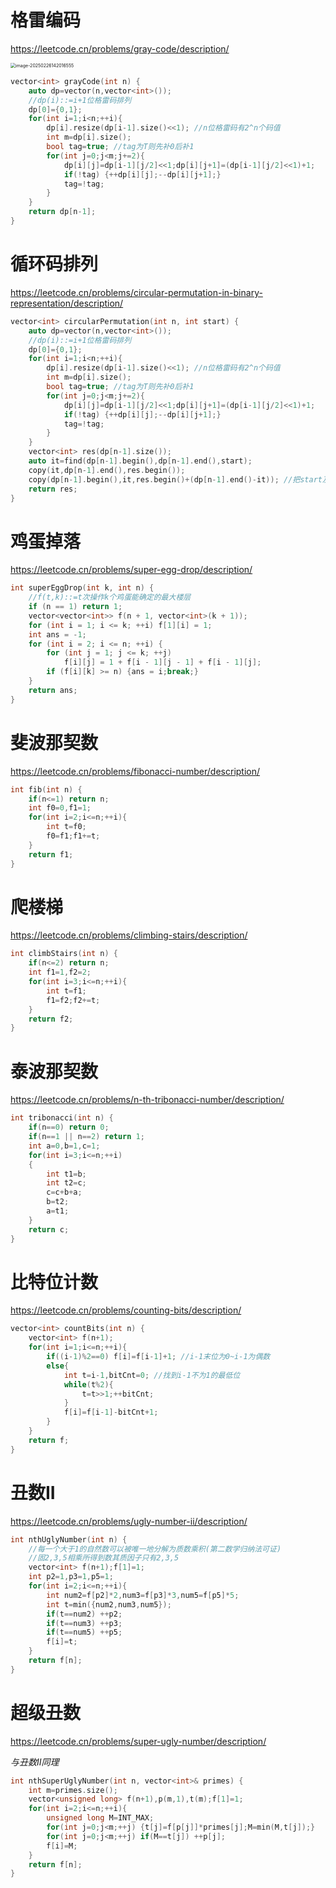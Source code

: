 # 格雷编码

https://leetcode.cn/problems/gray-code/description/

<img src="https://chx-typora.oss-cn-hangzhou.aliyuncs.com/typora/image-20250226142016555.png" alt="image-20250226142016555" style="zoom:50%;" />

```c++
vector<int> grayCode(int n) {
    auto dp=vector(n,vector<int>());
    //dp(i)::=i+1位格雷码排列
    dp[0]={0,1};
    for(int i=1;i<n;++i){
        dp[i].resize(dp[i-1].size()<<1); //n位格雷码有2^n个码值
        int m=dp[i].size();
        bool tag=true; //tag为T则先补0后补1
        for(int j=0;j<m;j+=2){
            dp[i][j]=dp[i-1][j/2]<<1;dp[i][j+1]=(dp[i-1][j/2]<<1)+1;
            if(!tag) {++dp[i][j];--dp[i][j+1];}
            tag=!tag;
        }
    }
    return dp[n-1];
}
```

# 循环码排列

https://leetcode.cn/problems/circular-permutation-in-binary-representation/description/

```c++
vector<int> circularPermutation(int n, int start) {
    auto dp=vector(n,vector<int>());
    //dp(i)::=i+1位格雷码排列
    dp[0]={0,1};
    for(int i=1;i<n;++i){
        dp[i].resize(dp[i-1].size()<<1); //n位格雷码有2^n个码值
        int m=dp[i].size();
        bool tag=true; //tag为T则先补0后补1
        for(int j=0;j<m;j+=2){
            dp[i][j]=dp[i-1][j/2]<<1;dp[i][j+1]=(dp[i-1][j/2]<<1)+1;
            if(!tag) {++dp[i][j];--dp[i][j+1];}
            tag=!tag;
        }
    }
    vector<int> res(dp[n-1].size());
    auto it=find(dp[n-1].begin(),dp[n-1].end(),start);
    copy(it,dp[n-1].end(),res.begin());
    copy(dp[n-1].begin(),it,res.begin()+(dp[n-1].end()-it)); //把start及其之后的数字全部移至前面即可
    return res;
}
```

# 鸡蛋掉落

https://leetcode.cn/problems/super-egg-drop/description/

```c++
int superEggDrop(int k, int n) {
    //f(t,k)::=t次操作k个鸡蛋能确定的最大楼层
    if (n == 1) return 1;
    vector<vector<int>> f(n + 1, vector<int>(k + 1));
    for (int i = 1; i <= k; ++i) f[1][i] = 1;
    int ans = -1;
    for (int i = 2; i <= n; ++i) {
        for (int j = 1; j <= k; ++j) 
            f[i][j] = 1 + f[i - 1][j - 1] + f[i - 1][j];
        if (f[i][k] >= n) {ans = i;break;}
    }
    return ans;
}
```

# 斐波那契数

https://leetcode.cn/problems/fibonacci-number/description/

```c++
int fib(int n) {
    if(n<=1) return n;
    int f0=0,f1=1;
    for(int i=2;i<=n;++i){
        int t=f0;
        f0=f1;f1+=t;
    }
    return f1;
}
```

# 爬楼梯

https://leetcode.cn/problems/climbing-stairs/description/

```c++
int climbStairs(int n) {
    if(n<=2) return n;
    int f1=1,f2=2;
    for(int i=3;i<=n;++i){
        int t=f1;
        f1=f2;f2+=t;
    }
    return f2;
}
```

# 泰波那契数

https://leetcode.cn/problems/n-th-tribonacci-number/description/

```c++
int tribonacci(int n) {
    if(n==0) return 0;
    if(n==1 || n==2) return 1;
    int a=0,b=1,c=1;
    for(int i=3;i<=n;++i)
    {
        int t1=b;
        int t2=c;
        c=c+b+a;
        b=t2;
        a=t1;
    }
    return c;
}
```

# 比特位计数

https://leetcode.cn/problems/counting-bits/description/

```c++
vector<int> countBits(int n) {
    vector<int> f(n+1);
    for(int i=1;i<=n;++i){
        if((i-1)%2==0) f[i]=f[i-1]+1; //i-1末位为0~i-1为偶数
        else{
            int t=i-1,bitCnt=0; //找到i-1不为1的最低位
            while(t%2){
                t=t>>1;++bitCnt;
            }
            f[i]=f[i-1]-bitCnt+1;
        }
    }
    return f;
}
```

# 丑数II

https://leetcode.cn/problems/ugly-number-ii/description/

```c++
int nthUglyNumber(int n) {
    //每一个大于1的自然数可以被唯一地分解为质数乘积(第二数学归纳法可证)
    //固2,3,5相乘所得到数其质因子只有2,3,5
    vector<int> f(n+1);f[1]=1;
    int p2=1,p3=1,p5=1;
    for(int i=2;i<=n;++i){
        int num2=f[p2]*2,num3=f[p3]*3,num5=f[p5]*5;
        int t=min({num2,num3,num5});
        if(t==num2) ++p2;
        if(t==num3) ++p3;
        if(t==num5) ++p5;
        f[i]=t;
    }
    return f[n];
}
```

# 超级丑数

https://leetcode.cn/problems/super-ugly-number/description/

*与丑数II同理*

```c++
int nthSuperUglyNumber(int n, vector<int>& primes) {
    int m=primes.size();
    vector<unsigned long> f(n+1),p(m,1),t(m);f[1]=1;
    for(int i=2;i<=n;++i){
        unsigned long M=INT_MAX;
        for(int j=0;j<m;++j) {t[j]=f[p[j]]*primes[j];M=min(M,t[j]);}
        for(int j=0;j<m;++j) if(M==t[j]) ++p[j];
        f[i]=M;
    }
    return f[n];
}
```

